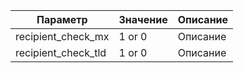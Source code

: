 Параметр | Значение | Описание
------------ | ------------- | -------------
recipient_check_mx | 1 or 0 | Описание
recipient_check_tld | 1 or 0 | Описание
